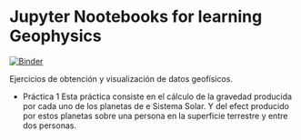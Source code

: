 # Jupyter Nootebooks for learning Geophysics

[![Binder](https://mybinder.org/badge_logo.svg)](https://mybinder.org/v2/gh/ladominguez/Jupyter_Geophysics/master)

Ejercicios de obtención y visualización de datos geofísicos. 
* Práctica 1
  Esta práctica consiste en el cálculo de la gravedad producida por cada uno de los planetas de e Sistema Solar. Y del efect producido por estos planetas sobre una persona en la superficie terrestre y entre dos personas. 
